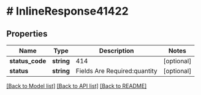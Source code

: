 # # InlineResponse41422

## Properties

Name | Type | Description | Notes
------------ | ------------- | ------------- | -------------
**status_code** | **string** | 414 | [optional]
**status** | **string** | Fields Are Required:quantity | [optional]

[[Back to Model list]](../../README.md#models) [[Back to API list]](../../README.md#endpoints) [[Back to README]](../../README.md)
